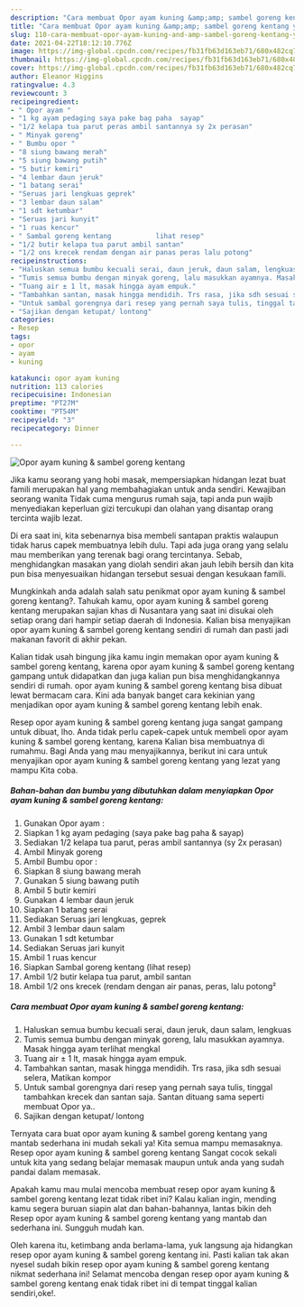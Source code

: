 ```yaml
---
description: "Cara membuat Opor ayam kuning &amp;amp; sambel goreng kentang yang enak Untuk Jualan"
title: "Cara membuat Opor ayam kuning &amp;amp; sambel goreng kentang yang enak Untuk Jualan"
slug: 110-cara-membuat-opor-ayam-kuning-and-amp-sambel-goreng-kentang-yang-enak-untuk-jualan
date: 2021-04-22T18:12:10.776Z
image: https://img-global.cpcdn.com/recipes/fb31fb63d163eb71/680x482cq70/opor-ayam-kuning-sambel-goreng-kentang-foto-resep-utama.jpg
thumbnail: https://img-global.cpcdn.com/recipes/fb31fb63d163eb71/680x482cq70/opor-ayam-kuning-sambel-goreng-kentang-foto-resep-utama.jpg
cover: https://img-global.cpcdn.com/recipes/fb31fb63d163eb71/680x482cq70/opor-ayam-kuning-sambel-goreng-kentang-foto-resep-utama.jpg
author: Eleanor Higgins
ratingvalue: 4.3
reviewcount: 3
recipeingredient:
- " Opor ayam "
- "1 kg ayam pedaging saya pake bag paha  sayap"
- "1/2 kelapa tua parut peras ambil santannya sy 2x perasan"
- " Minyak goreng"
- " Bumbu opor "
- "8 siung bawang merah"
- "5 siung bawang putih"
- "5 butir kemiri"
- "4 lembar daun jeruk"
- "1 batang serai"
- "Seruas jari lengkuas geprek"
- "3 lembar daun salam"
- "1 sdt ketumbar"
- "Seruas jari kunyit"
- "1 ruas kencur"
- " Sambal goreng kentang           lihat resep"
- "1/2 butir kelapa tua parut ambil santan"
- "1/2 ons krecek rendam dengan air panas peras lalu potong"
recipeinstructions:
- "Haluskan semua bumbu kecuali serai, daun jeruk, daun salam, lengkuas"
- "Tumis semua bumbu dengan minyak goreng, lalu masukkan ayamnya. Masak hingga ayam terlihat mengkal"
- "Tuang air ± 1 lt, masak hingga ayam empuk."
- "Tambahkan santan, masak hingga mendidih. Trs rasa, jika sdh sesuai selera, Matikan kompor"
- "Untuk sambal gorengnya dari resep yang pernah saya tulis, tinggal tambahkan krecek dan santan saja. Santan dituang sama seperti membuat Opor ya.."
- "Sajikan dengan ketupat/ lontong"
categories:
- Resep
tags:
- opor
- ayam
- kuning

katakunci: opor ayam kuning 
nutrition: 113 calories
recipecuisine: Indonesian
preptime: "PT27M"
cooktime: "PT54M"
recipeyield: "3"
recipecategory: Dinner

---
```



![Opor ayam kuning &amp; sambel goreng kentang](https://img-global.cpcdn.com/recipes/fb31fb63d163eb71/680x482cq70/opor-ayam-kuning-sambel-goreng-kentang-foto-resep-utama.jpg)

Jika kamu seorang yang hobi masak, mempersiapkan hidangan lezat buat famili merupakan hal yang membahagiakan untuk anda sendiri. Kewajiban seorang  wanita Tidak cuma mengurus rumah saja, tapi anda pun wajib menyediakan keperluan gizi tercukupi dan olahan yang disantap orang tercinta wajib lezat.

Di era  saat ini, kita sebenarnya bisa membeli santapan praktis walaupun tidak harus capek membuatnya lebih dulu. Tapi ada juga orang yang selalu mau memberikan yang terenak bagi orang tercintanya. Sebab, menghidangkan masakan yang diolah sendiri akan jauh lebih bersih dan kita pun bisa menyesuaikan hidangan tersebut sesuai dengan kesukaan famili. 



Mungkinkah anda adalah salah satu penikmat opor ayam kuning &amp; sambel goreng kentang?. Tahukah kamu, opor ayam kuning &amp; sambel goreng kentang merupakan sajian khas di Nusantara yang saat ini disukai oleh setiap orang dari hampir setiap daerah di Indonesia. Kalian bisa menyajikan opor ayam kuning &amp; sambel goreng kentang sendiri di rumah dan pasti jadi makanan favorit di akhir pekan.

Kalian tidak usah bingung jika kamu ingin memakan opor ayam kuning &amp; sambel goreng kentang, karena opor ayam kuning &amp; sambel goreng kentang gampang untuk didapatkan dan juga kalian pun bisa menghidangkannya sendiri di rumah. opor ayam kuning &amp; sambel goreng kentang bisa dibuat lewat bermacam cara. Kini ada banyak banget cara kekinian yang menjadikan opor ayam kuning &amp; sambel goreng kentang lebih enak.

Resep opor ayam kuning &amp; sambel goreng kentang juga sangat gampang untuk dibuat, lho. Anda tidak perlu capek-capek untuk membeli opor ayam kuning &amp; sambel goreng kentang, karena Kalian bisa membuatnya di rumahmu. Bagi Anda yang mau menyajikannya, berikut ini cara untuk menyajikan opor ayam kuning &amp; sambel goreng kentang yang lezat yang mampu Kita coba.

<!--inarticleads1-->

##### Bahan-bahan dan bumbu yang dibutuhkan dalam menyiapkan Opor ayam kuning &amp; sambel goreng kentang:

1. Gunakan  Opor ayam :
1. Siapkan 1 kg ayam pedaging (saya pake bag paha &amp; sayap)
1. Sediakan 1/2 kelapa tua parut, peras ambil santannya (sy 2x perasan)
1. Ambil  Minyak goreng
1. Ambil  Bumbu opor :
1. Siapkan 8 siung bawang merah
1. Gunakan 5 siung bawang putih
1. Ambil 5 butir kemiri
1. Gunakan 4 lembar daun jeruk
1. Siapkan 1 batang serai
1. Sediakan Seruas jari lengkuas, geprek
1. Ambil 3 lembar daun salam
1. Gunakan 1 sdt ketumbar
1. Sediakan Seruas jari kunyit
1. Ambil 1 ruas kencur
1. Siapkan  Sambal goreng kentang           (lihat resep)
1. Ambil 1/2 butir kelapa tua parut, ambil santan
1. Ambil 1/2 ons krecek (rendam dengan air panas, peras, lalu potong²




<!--inarticleads2-->

##### Cara membuat Opor ayam kuning &amp; sambel goreng kentang:

1. Haluskan semua bumbu kecuali serai, daun jeruk, daun salam, lengkuas
1. Tumis semua bumbu dengan minyak goreng, lalu masukkan ayamnya. Masak hingga ayam terlihat mengkal
1. Tuang air ± 1 lt, masak hingga ayam empuk.
1. Tambahkan santan, masak hingga mendidih. Trs rasa, jika sdh sesuai selera, Matikan kompor
1. Untuk sambal gorengnya dari resep yang pernah saya tulis, tinggal tambahkan krecek dan santan saja. Santan dituang sama seperti membuat Opor ya..
1. Sajikan dengan ketupat/ lontong




Ternyata cara buat opor ayam kuning &amp; sambel goreng kentang yang mantab sederhana ini mudah sekali ya! Kita semua mampu memasaknya. Resep opor ayam kuning &amp; sambel goreng kentang Sangat cocok sekali untuk kita yang sedang belajar memasak maupun untuk anda yang sudah pandai dalam memasak.

Apakah kamu mau mulai mencoba membuat resep opor ayam kuning &amp; sambel goreng kentang lezat tidak ribet ini? Kalau kalian ingin, mending kamu segera buruan siapin alat dan bahan-bahannya, lantas bikin deh Resep opor ayam kuning &amp; sambel goreng kentang yang mantab dan sederhana ini. Sungguh mudah kan. 

Oleh karena itu, ketimbang anda berlama-lama, yuk langsung aja hidangkan resep opor ayam kuning &amp; sambel goreng kentang ini. Pasti kalian tak akan nyesel sudah bikin resep opor ayam kuning &amp; sambel goreng kentang nikmat sederhana ini! Selamat mencoba dengan resep opor ayam kuning &amp; sambel goreng kentang enak tidak ribet ini di tempat tinggal kalian sendiri,oke!.

